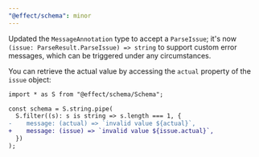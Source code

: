 ```yaml
---
"@effect/schema": minor
---
```


Updated the `MessageAnnotation` type to accept a `ParseIssue`; it's now `(issue: ParseResult.ParseIssue) => string` to support custom error messages, which can be triggered under any circumstances.

You can retrieve the actual value by accessing the `actual` property of the `issue` object:

```diff
import * as S from "@effect/schema/Schema";

const schema = S.string.pipe(
  S.filter((s): s is string => s.length === 1, {
-    message: (actual) => `invalid value ${actual}`,
+    message: (issue) => `invalid value ${issue.actual}`,
  })
);
```
